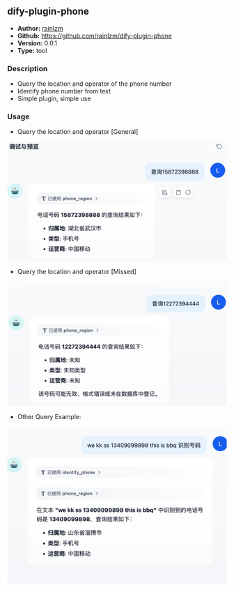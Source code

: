## dify-plugin-phone

- **Author:** [rainlzm](https://github.com/rainlzm)
- **Github:** https://github.com/rainlzm/dify-plugin-phone
- **Version:** 0.0.1
- **Type:** tool

### Description
- Query the location and operator of the phone number
- Identify phone number from text
- Simple plugin, simple use

### Usage

- Query the location and operator [General]

![img.png](_assets/img_suc.png)

- Query the location and operator  [Missed]

![img.png](_assets/img_err.png)

- Other Query Example:

![img.png](_assets/img_fix.png)




